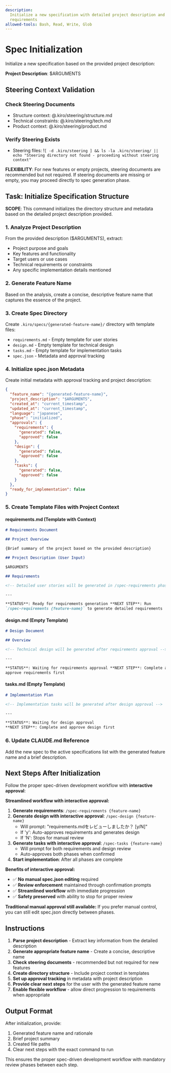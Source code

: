 ```yaml
---
description:
  Initialize a new specification with detailed project description and
  requirements
allowed-tools: Bash, Read, Write, Glob
---
```


# Spec Initialization

Initialize a new specification based on the provided project description:

**Project Description**: $ARGUMENTS

## Steering Context Validation

### Check Steering Documents

- Structure context: @.kiro/steering/structure.md
- Technical constraints: @.kiro/steering/tech.md
- Product context: @.kiro/steering/product.md

### Verify Steering Exists

- Steering files:
  !`[ -d .kiro/steering ] && ls -la .kiro/steering/ || echo "Steering directory not found - proceeding without steering context"`

**FLEXIBILITY**: For new features or empty projects, steering documents are
recommended but not required. If steering documents are missing or empty, you
may proceed directly to spec generation phase.

## Task: Initialize Specification Structure

**SCOPE**: This command initializes the directory structure and metadata based
on the detailed project description provided.

### 1. Analyze Project Description

From the provided description ($ARGUMENTS), extract:

- Project purpose and goals
- Key features and functionality
- Target users or use cases
- Technical requirements or constraints
- Any specific implementation details mentioned

### 2. Generate Feature Name

Based on the analysis, create a concise, descriptive feature name that captures
the essence of the project.

### 3. Create Spec Directory

Create `.kiro/specs/{generated-feature-name}/` directory with template files:

- `requirements.md` - Empty template for user stories
- `design.md` - Empty template for technical design
- `tasks.md` - Empty template for implementation tasks
- `spec.json` - Metadata and approval tracking

### 4. Initialize spec.json Metadata

Create initial metadata with approval tracking and project description:

```json
{
  "feature_name": "{generated-feature-name}",
  "project_description": "$ARGUMENTS",
  "created_at": "current_timestamp",
  "updated_at": "current_timestamp",
  "language": "japanese",
  "phase": "initialized",
  "approvals": {
    "requirements": {
      "generated": false,
      "approved": false
    },
    "design": {
      "generated": false,
      "approved": false
    },
    "tasks": {
      "generated": false,
      "approved": false
    }
  },
  "ready_for_implementation": false
}
```

### 5. Create Template Files with Project Context

#### requirements.md (Template with Context)

```markdown
# Requirements Document

## Project Overview

{Brief summary of the project based on the provided description}

## Project Description (User Input)

$ARGUMENTS

## Requirements

<!-- Detailed user stories will be generated in /spec-requirements phase -->

---

**STATUS**: Ready for requirements generation **NEXT STEP**: Run
`/spec-requirements {feature-name}` to generate detailed requirements
```

#### design.md (Empty Template)

```markdown
# Design Document

## Overview

<!-- Technical design will be generated after requirements approval -->

---

**STATUS**: Waiting for requirements approval **NEXT STEP**: Complete and
approve requirements first
```

#### tasks.md (Empty Template)

```markdown
# Implementation Plan

<!-- Implementation tasks will be generated after design approval -->

---

**STATUS**: Waiting for design approval  
**NEXT STEP**: Complete and approve design first
```

### 6. Update CLAUDE.md Reference

Add the new spec to the active specifications list with the generated feature
name and a brief description.

## Next Steps After Initialization

Follow the proper spec-driven development workflow with **interactive
approval**:

**Streamlined workflow with interactive approval:**

1. **Generate requirements**: `/spec-requirements {feature-name}`
2. **Generate design with interactive approval**: `/spec-design {feature-name}`
   - Will prompt: "requirements.mdをレビューしましたか？ [y/N]"
   - If 'y': Auto-approves requirements and generates design
   - If 'N': Stops for manual review
3. **Generate tasks with interactive approval**: `/spec-tasks {feature-name}`
   - Will prompt for both requirements and design review
   - Auto-approves both phases when confirmed
4. **Start implementation**: After all phases are complete

**Benefits of interactive approval:**

- ✅ **No manual spec.json editing** required
- ✅ **Review enforcement** maintained through confirmation prompts
- ✅ **Streamlined workflow** with immediate progression
- ✅ **Safety preserved** with ability to stop for proper review

**Traditional manual approval still available:** If you prefer manual control,
you can still edit spec.json directly between phases.

## Instructions

1. **Parse project description** - Extract key information from the detailed
   description
2. **Generate appropriate feature name** - Create a concise, descriptive name
3. **Check steering documents** - recommended but not required for new features
4. **Create directory structure** - Include project context in templates
5. **Set up approval tracking** in metadata with project description
6. **Provide clear next steps** for the user with the generated feature name
7. **Enable flexible workflow** - allow direct progression to requirements when
   appropriate

## Output Format

After initialization, provide:

1. Generated feature name and rationale
2. Brief project summary
3. Created file paths
4. Clear next steps with the exact command to run

This ensures the proper spec-driven development workflow with mandatory review
phases between each step.
